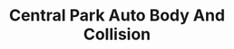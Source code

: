 ---
title: "Central Park Auto Body And Collision"
url: /pompton-lakes/central-park-auto-body-and-collision/
shop: car repair
---